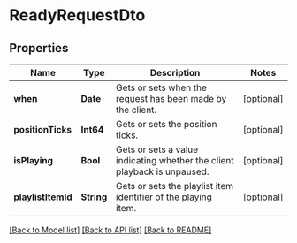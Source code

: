 # ReadyRequestDto

## Properties
Name | Type | Description | Notes
------------ | ------------- | ------------- | -------------
**when** | **Date** | Gets or sets when the request has been made by the client. | [optional] 
**positionTicks** | **Int64** | Gets or sets the position ticks. | [optional] 
**isPlaying** | **Bool** | Gets or sets a value indicating whether the client playback is unpaused. | [optional] 
**playlistItemId** | **String** | Gets or sets the playlist item identifier of the playing item. | [optional] 

[[Back to Model list]](../README.md#documentation-for-models) [[Back to API list]](../README.md#documentation-for-api-endpoints) [[Back to README]](../README.md)


